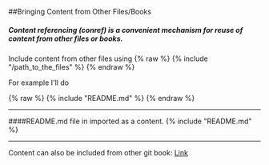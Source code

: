 ##Bringing Content from Other Files/Books

##### Content referencing (conref) is a convenient mechanism for reuse of content from other files or books.

Include content from other files using 
{% raw %}
	{% include "/path_to_the_files" %}
{% endraw %}

For example I'll do

{% raw %}
	{% include "README.md" %}
{% endraw %} 

***
####README.md file in imported as a content.
{% include "README.md" %}
***

Content can also be included from other git book: [Link][1]

[1]: https://help.gitbook.com/format/conrefs.html

